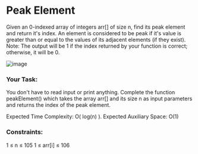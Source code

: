 # Peak Element

Given an 0-indexed array of integers arr[] of size n, find its peak element and return it's index. An element is considered to be peak if it's value is greater than or equal to the values of its adjacent elements (if they exist).
Note: The output will be 1 if the index returned by your function is correct; otherwise, it will be 0.

![image](https://github.com/DeekshaMalviya/100-Days-of-Code/assets/132806772/b3ee6ba9-c42c-473c-a46f-d0544f14646c)


### Your Task:
You don't have to read input or print anything. Complete the function peakElement() which takes the array arr[] and its size n as input parameters and returns the index of the peak element.

Expected Time Complexity: O( log(n) ).
Expected Auxiliary Space: O(1)

### Constraints:
1 ≤ n ≤ 105
1 ≤ arr[i] ≤ 106
